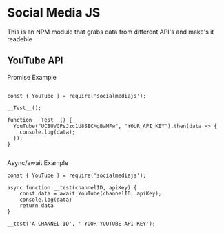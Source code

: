 # Social Media JS
This is an NPM module that grabs data from different API's and make's it readeble 

## YouTube API

Promise Example
```

const { YouTube } = require('socialmediajs');

__Test__();

function __Test__() {
  YouTube("UCBUVGPsJzc1U8SECMgBaMFw", "YOUR_API_KEY").then(data => {
    console.log(data);
  });
}


```

Async/await Example
```
const { YouTube } = require('socialmediajs');

async function __test(channelID, apiKey) {
    const data = await YouTube(channelID, apiKey);
    console.log(data)
    return data
} 

__test('A CHANNEL ID', ' YOUR YOUTUBE API KEY');


```
